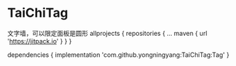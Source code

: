 # TaiChiTag
文字墙，可以限定面板是圆形
allprojects {
		repositories {
			...
			maven { url 'https://jitpack.io' }
		}
	}


dependencies {
	        implementation 'com.github.yongningyang:TaiChiTag:Tag'
	}
